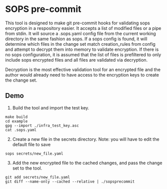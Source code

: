 # SOPS pre-commit

This tool is designed to make git pre-commit hooks for validating sops encryption in a respository easier. It accepts
a list of modified files or a pipe from stdin.  It will source a .sops.yaml config file from the current working directory in the same fashion as sops.
If a sops config is found, it will determine which files in the change set match creation_rules from config and attempt to decrypt them into memory to validate
encryption. If there is no sops configuration, it is assumed that the list of files is prefiltered to only include sops encrypted files and all files are validated via
decryption.

Decryption is the most effective validation tool for an encrypted file and the author would already need to have access to the encryption keys to create the change set.



## Demo

1. Build the tool and import the test key.

```
make build
cd example
gpg --import ./infra_test_key.asc
cat .sops.yaml
```

2. Create a new file in the secrets directory. Note: you will have to edit the default file to save

```
sops secrets/new_file.yaml
```

3. Add the new encrypted file to the cached changes, and pass the change set to the tool.

```
git add secrets/new_file.yaml
git diff --name-only --cached --relative | ./sopsprecommit
```
